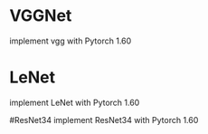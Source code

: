 # VGGNet
implement vgg with Pytorch 1.60

# LeNet
implement LeNet with Pytorch 1.60

#ResNet34
implement ResNet34 with Pytorch 1.60
